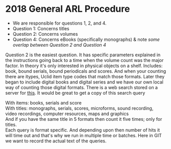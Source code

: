 # 2018 General ARL Procedure 

* We are responsible for questions 1, 2, and 4. 
* Question 1: Concerns titles 
* Question 2: Concerns volumes 
* Question 4: Concerns eBooks (specifically monographs) & note
*some overlap between Question 2 and Question 4*

Question 2 is the easiest question. It has specific parameters explained in the instructions going back to a time when the volume count was the major factor. In theory it's only interested in physical objects on a shelf. Includes: book, bound serials, bound periodicals and scores. And when your counting there are itypes, Uclid item type codes that match those formats. Later they began to include digital books and digital series and we have our own local way of counting those digital formats. There is a web search stored on a server for [this](data.libraries.uc.edu/qc/arl.html). It would be great to get a copy of this search query

With items: books, serials and score \
With titles: monographs, serials, scores, microforms, sound recording, video recordings, computer resources, maps and graphics \
And if you have the same title in 5 formats then count it five times; only for titles. \
Each query is format specific. And depending upon then number of hits it will time out and that's why we run in multiple time or batches. 
Here in GIT we want to record the actual text of the queries.

